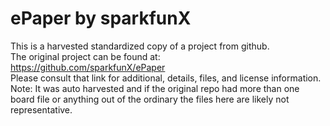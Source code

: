 
# ePaper by sparkfunX  
This is a harvested standardized copy of a project from github.  
The original project can be found at:  
https://github.com/sparkfunX/ePaper  
Please consult that link for additional, details, files, and license information.  
Note: It was auto harvested and if the original repo had more than one board file or anything out of the ordinary the files here are likely not representative.  
    